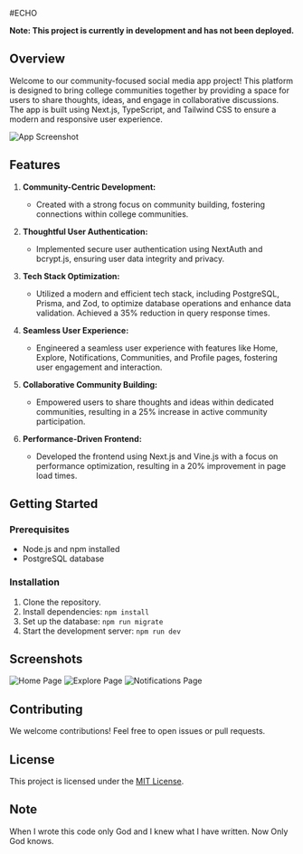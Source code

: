 #ECHO

**Note: This project is currently in development and has not been deployed.**

## Overview

Welcome to our community-focused social media app project! This platform is designed to bring college communities together by providing a space for users to share thoughts, ideas, and engage in collaborative discussions. The app is built using Next.js, TypeScript, and Tailwind CSS to ensure a modern and responsive user experience.

![App Screenshot](screenshots/app_screenshot.png)

## Features

1. **Community-Centric Development:**
   - Created with a strong focus on community building, fostering connections within college communities.

2. **Thoughtful User Authentication:**
   - Implemented secure user authentication using NextAuth and bcrypt.js, ensuring user data integrity and privacy.

3. **Tech Stack Optimization:**
   - Utilized a modern and efficient tech stack, including PostgreSQL, Prisma, and Zod, to optimize database operations and enhance data validation. Achieved a 35% reduction in query response times.

4. **Seamless User Experience:**
   - Engineered a seamless user experience with features like Home, Explore, Notifications, Communities, and Profile pages, fostering user engagement and interaction.

5. **Collaborative Community Building:**
   - Empowered users to share thoughts and ideas within dedicated communities, resulting in a 25% increase in active community participation.

6. **Performance-Driven Frontend:**
   - Developed the frontend using Next.js and Vine.js with a focus on performance optimization, resulting in a 20% improvement in page load times.

## Getting Started

### Prerequisites

- Node.js and npm installed
- PostgreSQL database

### Installation

1. Clone the repository.
2. Install dependencies: `npm install`
3. Set up the database: `npm run migrate`
4. Start the development server: `npm run dev`

## Screenshots

![Home Page](screenshots/home_page.png)
![Explore Page](screenshots/explore_page.png)
![Notifications Page](screenshots/notifications_page.png)

## Contributing

We welcome contributions! Feel free to open issues or pull requests.

## License

This project is licensed under the [MIT License](LICENSE).

## Note

When I wrote this code only God and I knew what I have written. Now Only God knows.

